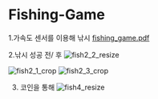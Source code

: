 # Fishing-Game

1.가속도 센서를 이용해 낚시
[fishing_game.pdf](https://github.com/HSHyeon/Fishing-Game/files/5542196/fishing_game.pdf)

2.낚시 성공 전/ 후
![fish2_2_resize](https://user-images.githubusercontent.com/60344240/99184739-75c7dc80-2788-11eb-8f74-4476105ab40d.gif)

![fish2_1_crop](https://user-images.githubusercontent.com/60344240/99184806-f8e93280-2788-11eb-947f-948213260f23.gif) ![fish2_3_crop](https://user-images.githubusercontent.com/60344240/99184829-2930d100-2789-11eb-8a78-95243c7803e6.gif)


3. 코인을 통해 
![fish4_resize](https://user-images.githubusercontent.com/60344240/99184880-9ba1b100-2789-11eb-9c1f-3f912e109450.gif)
